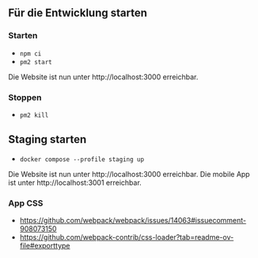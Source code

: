 ## Für die Entwicklung starten

### Starten

- `npm ci`
- `pm2 start`

Die Website ist nun unter http://localhost:3000 erreichbar.

### Stoppen

- `pm2 kill`

## Staging starten

- `docker compose --profile staging up`

Die Website ist nun unter http://localhost:3000 erreichbar. Die mobile App ist unter http://localhost:3001 erreichbar.

### App CSS

- https://github.com/webpack/webpack/issues/14063#issuecomment-908073150
- https://github.com/webpack-contrib/css-loader?tab=readme-ov-file#exporttype
